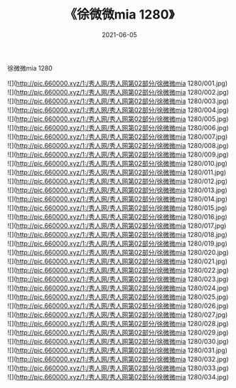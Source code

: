 ﻿---
layout: post
title:  《徐微微mia 1280》
date:   2021-06-05
img: http://pic.660000.xyz/1:/秀人网/秀人网第02部分/徐微微mia 1280/000.jpg
categories: [美女, 清纯, 唯美]
---

徐微微mia 1280

  ![](http://pic.660000.xyz/1:/秀人网/秀人网第02部分/徐微微mia 1280/001.jpg) <br> ![](http://pic.660000.xyz/1:/秀人网/秀人网第02部分/徐微微mia 1280/002.jpg) <br> ![](http://pic.660000.xyz/1:/秀人网/秀人网第02部分/徐微微mia 1280/003.jpg) <br> ![](http://pic.660000.xyz/1:/秀人网/秀人网第02部分/徐微微mia 1280/004.jpg) <br> ![](http://pic.660000.xyz/1:/秀人网/秀人网第02部分/徐微微mia 1280/005.jpg) <br> ![](http://pic.660000.xyz/1:/秀人网/秀人网第02部分/徐微微mia 1280/006.jpg) <br> ![](http://pic.660000.xyz/1:/秀人网/秀人网第02部分/徐微微mia 1280/007.jpg) <br> ![](http://pic.660000.xyz/1:/秀人网/秀人网第02部分/徐微微mia 1280/008.jpg) <br> ![](http://pic.660000.xyz/1:/秀人网/秀人网第02部分/徐微微mia 1280/009.jpg) <br> ![](http://pic.660000.xyz/1:/秀人网/秀人网第02部分/徐微微mia 1280/010.jpg) <br> ![](http://pic.660000.xyz/1:/秀人网/秀人网第02部分/徐微微mia 1280/011.jpg) <br> ![](http://pic.660000.xyz/1:/秀人网/秀人网第02部分/徐微微mia 1280/012.jpg) <br> ![](http://pic.660000.xyz/1:/秀人网/秀人网第02部分/徐微微mia 1280/013.jpg) <br> ![](http://pic.660000.xyz/1:/秀人网/秀人网第02部分/徐微微mia 1280/014.jpg) <br> ![](http://pic.660000.xyz/1:/秀人网/秀人网第02部分/徐微微mia 1280/015.jpg) <br> ![](http://pic.660000.xyz/1:/秀人网/秀人网第02部分/徐微微mia 1280/016.jpg) <br> ![](http://pic.660000.xyz/1:/秀人网/秀人网第02部分/徐微微mia 1280/017.jpg) <br> ![](http://pic.660000.xyz/1:/秀人网/秀人网第02部分/徐微微mia 1280/018.jpg) <br> ![](http://pic.660000.xyz/1:/秀人网/秀人网第02部分/徐微微mia 1280/019.jpg) <br> ![](http://pic.660000.xyz/1:/秀人网/秀人网第02部分/徐微微mia 1280/020.jpg) <br> ![](http://pic.660000.xyz/1:/秀人网/秀人网第02部分/徐微微mia 1280/021.jpg) <br> ![](http://pic.660000.xyz/1:/秀人网/秀人网第02部分/徐微微mia 1280/022.jpg) <br> ![](http://pic.660000.xyz/1:/秀人网/秀人网第02部分/徐微微mia 1280/023.jpg) <br> ![](http://pic.660000.xyz/1:/秀人网/秀人网第02部分/徐微微mia 1280/024.jpg) <br> ![](http://pic.660000.xyz/1:/秀人网/秀人网第02部分/徐微微mia 1280/025.jpg) <br> ![](http://pic.660000.xyz/1:/秀人网/秀人网第02部分/徐微微mia 1280/026.jpg) <br> ![](http://pic.660000.xyz/1:/秀人网/秀人网第02部分/徐微微mia 1280/027.jpg) <br> ![](http://pic.660000.xyz/1:/秀人网/秀人网第02部分/徐微微mia 1280/028.jpg) <br> ![](http://pic.660000.xyz/1:/秀人网/秀人网第02部分/徐微微mia 1280/029.jpg) <br> ![](http://pic.660000.xyz/1:/秀人网/秀人网第02部分/徐微微mia 1280/030.jpg) <br> ![](http://pic.660000.xyz/1:/秀人网/秀人网第02部分/徐微微mia 1280/031.jpg) <br> ![](http://pic.660000.xyz/1:/秀人网/秀人网第02部分/徐微微mia 1280/032.jpg) <br> ![](http://pic.660000.xyz/1:/秀人网/秀人网第02部分/徐微微mia 1280/033.jpg) <br> ![](http://pic.660000.xyz/1:/秀人网/秀人网第02部分/徐微微mia 1280/034.jpg) <br>
